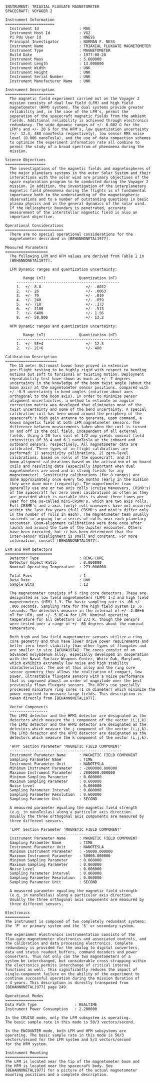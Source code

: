 
 
    INSTRUMENT: TRIAXIAL FLUXGATE MAGNETOMETER
    SPACECRAFT: VOYAGER 2
 
    Instrument Information
    ======================
      Instrument Id                  : MAG
      Instrument Host Id             : VG2
      Pi Pds User Id                 : NNESS
      Principal Investigator         : NORMAN F. NESS
      Instrument Name                : TRIAXIAL FLUXGATE MAGNETOMETER
      Instrument Type                : MAGNETOMETER
      Build Date                     : 1977-08-20
      Instrument Mass                : 5.600000
      Instrument Length              : 13.000000
      Instrument Width               : UNK
      Instrument Height              : UNK
      Instrument Serial Number       : UNK
      Instrument Manufacturer Name   : UNK
 
    Instrument Description
    ======================
      The magnetic field experiment carried out on the Voyager 2
      mission consists of dual low field (LFM) and high field
      magnetometer (HFM) systems. The dual systems provide greater
      reliability and, in the case of the LFM's, permit the
      separation of the spacecraft magnetic fields from the ambient
      fields. Additional reliability is achieved through electronics
      redundancy. The wide dynamic ranges of +/- 0.002 G for the
      LFM's and +/- 20 G for the HFM's, low quantization uncertainty
      (+/- 12.4, 488 nanoTesla respectively), low sensor RMS noise
      level (0.006 nanoTesla), and the use of data compaction schemes
      to optimize the experiment information rate all combine to
      permit the study of a broad spectrum of phenomena during the
      mission.
 
    Science Objectives
    ==================
      The investigations of the magnetic fields and magnetospheres of
      the major planetary systems in the outer Solar System and their
      interactions with the solar wind are primary objectives of the
      space exploration program to be conducted during the Voyager 2
      mission. In addition, the investigation of the interplanetary
      magnetic field phenomena during the flights is of fundamental
      importance both to the understanding of the magnetospheric
      observations and to a number of outstanding questions in basic
      plasma physics and in the general dynamics of the solar wind.
      If the Heliospheric boundary is penetrated, accurate
      measurement of the interstellar magnetic field is also an
      important objective.
 
    Operational Considerations
    ==========================
      There are no special operational considerations for the
      magnetometer described in [BEHANNONETAL1977].
 
    Measured Parameters
    ===================
      The following LFM and HFM values are derived from Table 1 in
      [BEHANNONETAL1977].
 
      LFM Dynamic ranges and quantization uncertainty:
 
            Range (nT)               Quantization (nT)
         ----------------------------------------------
         1.  +/- 8.8                    +/- .0022
         2.  +/- 26                     +/- .0063
         3.  +/- 79                     +/- .019
         4.  +/- 240                    +/- .059
         5.  +/- 710                    +/- .173
         6.  +/- 2100                   +/- .513
         7.  +/- 6400                   +/- 1.56
         8.  +/- 50,000                 +/- 12.2
 
      HFM Dynamic ranges and quantization uncertainty:
 
            Range (nT)               Quantization (nT)
         ----------------------------------------------
         1.  +/- 5E+4                   +/- 12.3
         2.  +/- 2E+6                   +/- 488
 
    Calibration Description
    =======================
      The 13 meter Astromast booms have proved in extensive
      pre-flight testing to be highly rigid with respect to bending
      motions but soft to torsional or twisting motion. Deployment
      repeatability test have shown as much as +/- 7 degrees
      uncertainty in the knowledge of the boom twist angle (about the
      boom axis) at the magnetometer sensor positions, compared with
      +/- 0.5 uncertainty in bend angles (rotation about axes
      orthogonal to the boom axis). In order to minimize sensor
      alignment uncertainties, a method to estimate an angular
      correction matrix was developed that eliminates most of the
      twist uncertainty and some of the bend uncertainty. A special
      calibration coil has been wound around the periphery of the
      spacecraft's high gain antenna to generate, upon command, a
      known magnetic field at both LFM magnetometer sensors. The
      difference between measurements taken when the coil is turned
      on and off is the coil field, independent of all external
      fields. Using a 20 turn coil of 1/2 amp yields nominal field
      intensities 0f 33.4 and 6.1 nanoTesla at the inboard and
      outboard sensors, respectively. All magnetometer data are
      calibrated. Three types of in-flight calibrations are
      performed: 1) sensitivity calibrations, 2) zero-level
      calibrations, based on rolls of the spacecraft, and 3)
      boom-alignment calibrations based on the activation of on-board
      coils and resulting data (especially important when dual
      magnetometers are used and in strong fields for any
      magnetometer). Sensitivity calibrations (for 8 ranges) are
      done approximately once every two months (early in the mission
      they were done more frequently). The magnetometer team
      generally use one or two axis rolls (cruise maneuvers, CRSMR's)
      of the spacecraft for zero level calibrations as often as they
      are provided which is variable this is about three times per
      year for the so-called mini-CRSMR's, which are two axis rolls.
      Full CRSMR's and z-axis (only) roll-maneuvers have not occurred
      within the last few years (full CRSMR's and mini's differ only
      in the number of rolls in each). The magnetometer team usually
      succeeds in arguing for a series of rolls near each planetary
      encounter. Boom-alignment calibrations were done once after
      launch and around the time of the Jupiter encounter. Others
      have been executed, but it has been determined that the
      inter-sensor misalignment is small and constant. For more
      information, consult [BEHANNONETAL1977].
 
    LFM and HFM Detectors
    =====================
      Detector Type                  : RING CORE
      Detector Aspect Ratio          : 0.000000
      Nominal Operating Temperature  : 273.000000
 
      Total Fovs                     : 1
      Data Rate                      : UNK
      Sample Bits                    : 12
 
      The magnetometer consists of 6 ring core detectors. These are
      designated as low field magnetometers (LFM) 1-3 and high field
      magnetometers (HFM) 1-3. The basic sampling rate is .06 +/-
      .006 seconds. Sampling rate for the high field system is .6
      seconds. The detectors measure in the interval of +/- 2.0E+6
      nT for HFM, and +/- 5.0E+4 for LFM. Nominal operating
      temperature for all detectors is 273 K, though the sensors
      were tested over a range of +/- 60 degrees about the nominal
      temperature.
 
      Both high and low field magnetometer sensors utilize a ring
      core geometry and thus have lower drive power requirements and
      better zero level stability than other types of fluxgates and
      are smaller in size [ACUNA1974]. The cores consist of an
      advanced molybdenum alloy, especially developed in cooperation
      with the Naval Surface Weapons Center, White Oak, Maryland,
      which exhibits extremely low noise and high stability
      characteristics. The use of this alloy and the ring core
      sensor geometry thus allows the realization of compact, low
      power, ultrastable fluxgate sensors with a noise performance
      that is improved almost an order of magnitude over the best
      previously flown fluxgate sensors. The HFM's use specially
      processed miniature ring cores (1 cm diameter) which minimize the
      power required to measure large fields. This description is
      taken directly from [BEHANNONETAL1977].
 
      Vector Components
      -----------------
      The LFM1 detector and the HFM1 detector are designated as the
      detectors which measure the i component of the vector (i,j,k).
      The LFM2 detector and the HFM2 detector are designated as the
      detectors which measure the j component of the vector (i,j,k).
      The LFM3 detector and the HFM3 detector are designated as the
      detectors which measure the k component of the vector (i,j,k).
 
      'HFM' Section Parameter 'MAGNETIC FIELD COMPONENT'
      --------------------------------------------------
      Instrument Parameter Name      : MAGNETIC FIELD COMPONENT
      Sampling Parameter Name        : TIME
      Instrument Parameter Unit      : NANOTESLA
      Minimum Instrument Parameter   : -2000000.000000
      Maximum Instrument Parameter   : 2000000.000000
      Minimum Sampling Parameter     : 0.600000
      Maximum Sampling Parameter     : 0.600000
      Noise Level                    : 0.006000
      Sampling Parameter Interval    : 0.600000
      Sampling Parameter Resolution  : 0.600000
      Sampling Parameter Unit        : SECOND
 
      A measured parameter equaling the magnetic field strength
      (e.g. in nanoTeslas) along a particular axis direction.
      Usually the three orthogonal axis components are measured by
      three different sensors.
 
      'LFM' Section Parameter 'MAGNETIC FIELD COMPONENT'
      --------------------------------------------------
      Instrument Parameter Name      : MAGNETIC FIELD COMPONENT
      Sampling Parameter Name        : TIME
      Instrument Parameter Unit      : NANOTESLA
      Minimum Instrument Parameter   : -50000.000000
      Maximum Instrument Parameter   : 50000.000000
      Minimum Sampling Parameter     : 0.060000
      Maximum Sampling Parameter     : 0.060000
      Noise Level                    : 0.006000
      Sampling Parameter Interval    : 0.060000
      Sampling Parameter Resolution  : 0.060000
      Sampling Parameter Unit        : SECOND
 
      A measured parameter equaling the magnetic field strength
      (e.g. in nanoTeslas) along a particular axis direction.
      Usually the three orthogonal axis components are measured by
      three different sensors.
 
    Electronics
    ===========
    The instrument is composed of two completely redundant systems:
    the 'P' or primary system and the 'S' or secondary system.
 
    The experiment electronics instrumentation consists of the
    flux-gate magnetometer electronics and associated controls, and
    the calibration and data processing electronics. Complete
    redundancy is provided for the analog to digital converters,
    data and status readout buffers, command decoders and power
    converters. Thus not only can the two magnetometers of a
    system be interchanged, but considerable cross-strapping within
    the electronics permits interchange of critical internal
    functions as well. This significantly reduces the impact of
    single-component failure on the ability of the experiment to
    continue successful operation during the mission duration of
    > 4 years. This description is directly transposed from
    [BEHANNONETAL1977] page 249.
 
    Operational Modes
    =================
    Data Path Type                 : REALTIME
    Instrument Power Consumption   : 2.200000
 
    In the CRUISE mode, only the LFM subsystem is operating.
    The basic sample rate in this mode is 50/3 vectors/second.
 
    In the ENCOUNTER mode, both LFM and HFM subsystems are
    operating. The basic sample rate in this mode is 50/3
    vectors/second for the LFM system and 5/3 vectors/second
    for the HFM system.
 
    Instrument Mounting
    ===================
    The LFM is located near the tip of the magnetometer boom and
    the HFM is located near the spacecraft body. See
    [BEHANNONETAL1977] for a picture of the actual magnetometer
    mounting positions and a complete description.

        
